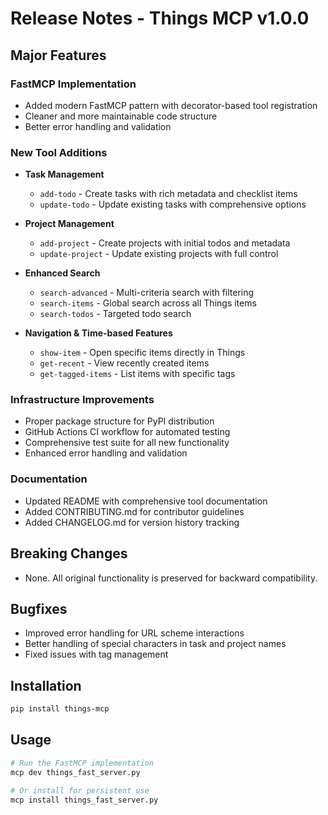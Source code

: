 # Release Notes - Things MCP v1.0.0

## Major Features

### FastMCP Implementation
- Added modern FastMCP pattern with decorator-based tool registration
- Cleaner and more maintainable code structure
- Better error handling and validation

### New Tool Additions
- **Task Management**
  - `add-todo` - Create tasks with rich metadata and checklist items
  - `update-todo` - Update existing tasks with comprehensive options
  
- **Project Management**
  - `add-project` - Create projects with initial todos and metadata
  - `update-project` - Update existing projects with full control
  
- **Enhanced Search**
  - `search-advanced` - Multi-criteria search with filtering
  - `search-items` - Global search across all Things items
  - `search-todos` - Targeted todo search
  
- **Navigation & Time-based Features**
  - `show-item` - Open specific items directly in Things
  - `get-recent` - View recently created items
  - `get-tagged-items` - List items with specific tags

### Infrastructure Improvements
- Proper package structure for PyPI distribution
- GitHub Actions CI workflow for automated testing
- Comprehensive test suite for all new functionality
- Enhanced error handling and validation

### Documentation
- Updated README with comprehensive tool documentation
- Added CONTRIBUTING.md for contributor guidelines
- Added CHANGELOG.md for version history tracking

## Breaking Changes
- None. All original functionality is preserved for backward compatibility.

## Bugfixes
- Improved error handling for URL scheme interactions
- Better handling of special characters in task and project names
- Fixed issues with tag management

## Installation
```bash
pip install things-mcp
```

## Usage
```bash
# Run the FastMCP implementation
mcp dev things_fast_server.py

# Or install for persistent use
mcp install things_fast_server.py
```
